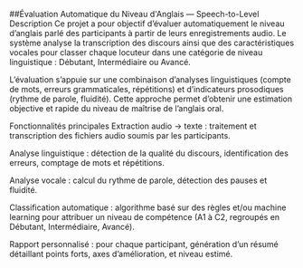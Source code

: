 ##Évaluation Automatique du Niveau d'Anglais — Speech-to-Level
Description
Ce projet a pour objectif d’évaluer automatiquement le niveau d’anglais parlé des participants à partir de leurs enregistrements audio. Le système analyse la transcription des discours ainsi que des caractéristiques vocales pour classer chaque locuteur dans une catégorie de niveau linguistique : Débutant, Intermédiaire ou Avancé.

L’évaluation s’appuie sur une combinaison d’analyses linguistiques (compte de mots, erreurs grammaticales, répétitions) et d’indicateurs prosodiques (rythme de parole, fluidité). Cette approche permet d’obtenir une estimation objective et rapide du niveau de maîtrise de l’anglais oral.

Fonctionnalités principales
Extraction audio → texte : traitement et transcription des fichiers audio soumis par les participants.

Analyse linguistique : détection de la qualité du discours, identification des erreurs, comptage de mots et répétitions.

Analyse vocale : calcul du rythme de parole, détection des pauses et fluidité.

Classification automatique : algorithme basé sur des règles et/ou machine learning pour attribuer un niveau de compétence (A1 à C2, regroupés en Débutant, Intermédiaire, Avancé).

Rapport personnalisé : pour chaque participant, génération d’un résumé détaillant points forts, axes d’amélioration, et niveau estimé.

